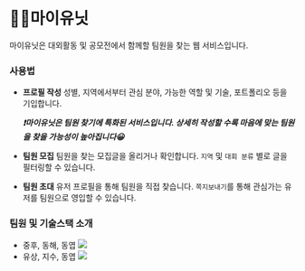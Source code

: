 # 🙋‍♂️마이유닛
마이유닛은 대외활동 및 공모전에서 함께할 팀원을 찾는 웹 서비스입니다.  

###  사용법 
- __프로필 작성__
 성별, 지역에서부터 관심 분야, 가능한 역할 및 기술, 포트폴리오 등을 기입합니다.
 
  __*❗마이유닛은 팀원 찾기에 특화된 서비스입니다. 상세히 작성할 수록 마음에 맞는 팀원을 찾을 가능성이 높아집니다😀*__

- __팀원 모집__
팀원을 찾는 모집글을 올리거나 확인합니다.  `지역` 및 `대회 분류` 별로 글을 필터링할 수 있습니다.

- __팀원 초대__
유저 프로필을 통해 팀원을 직접 찾습니다. `쪽지보내기`를 통해 관심가는 유저를 팀원으로 영입할 수 있습니다.


### 팀원 및 기술스택 소개
- 중후, 동해, 동엽 <img src="https://img.shields.io/badge/Django-092E20?style=flat-square&logo=Django&logoColor=white"/>
- 유상, 지수, 동엽 <img src="https://img.shields.io/badge/React-61DAFB?style=flat-square&logo=React&logoColor=black"/>
